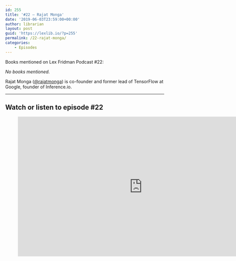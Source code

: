 ```yaml
---
id: 255
title: '#22 – Rajat Monga'
date: '2019-06-03T23:59:00+00:00'
author: librarian
layout: post
guid: 'https://lexlib.io/?p=255'
permalink: /22-rajat-monga/
categories:
    - Episodes
---
```


Books mentioned on Lex Fridman Podcast #22:

*No books mentioned.*

<!--more-->

Rajat Monga ([@rajatmonga](https://twitter.com/rajatmonga)) is co-founder and former lead of TensorFlow at Google, founder of Inference.io.

- - - - - -

## Watch or listen to episode #22

<figure class="wp-block-embed is-type-video is-provider-youtube wp-block-embed-youtube wp-embed-aspect-16-9 wp-has-aspect-ratio"><div class="wp-block-embed__wrapper"><iframe allow="accelerometer; autoplay; clipboard-write; encrypted-media; gyroscope; picture-in-picture" allowfullscreen="" frameborder="0" height="443" loading="lazy" src="https://www.youtube.com/embed/NERNE4UThHU?feature=oembed" title="Rajat Monga: TensorFlow | Lex Fridman Podcast #22" width="788"></iframe></div></figure>